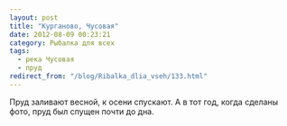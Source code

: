 ```yaml
---
layout: post
title: "Курганово, Чусовая"
date: 2012-08-09 00:23:21
category: Рыбалка для всех
tags:
  - река Чусовая
  - пруд
redirect_from: "/blog/Ribalka_dlia_vseh/133.html"
---
```

Пруд заливают весной, к осени спускают. А в тот год, когда сделаны фото,
пруд был спущен почти до дна.
